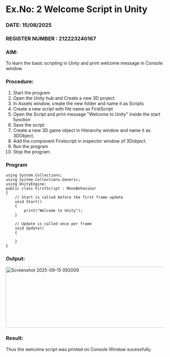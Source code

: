 # Ex.No: 2  Welcome Script in Unity
### DATE: 15/08/2025                                                                           
### REGISTER NUMBER : 212223240167
### AIM: 
 To learn the basic scripting in Unity and print welcome message in Console window. 
### Procedure:
1. Start the program
2. Open the Unity hub and Create a new 3D project
3. In Assets window, create the new folder and name it as Scripts
4. Create a new script with file name as FirstScript
5. Open the Script and print message "Welcome to Unity" inside the start function
6. Save the script
7. Create a new 3D game object in Hierarchy window and name it as 3DObject.
8. Add the component Firstscript in inspector window of 3Dobject.
9. Run the program
10. Stop the program.
### Program 
```
using System.Collections;
using System.Collections.Generic;
using UnityEngine;
public class FirstScript : MonoBehaviour
{
    // Start is called before the first frame update
    void Start()
    {
        print("Welcome to Unity");
    }

    // Update is called once per frame
    void Update()
    {
        
    }
}
```
### Output:
<img width="624" height="193" alt="Screenshot 2025-09-15 092009" src="https://github.com/user-attachments/assets/3ae31c2e-f332-40c9-80f1-684b10b5b163" />


### Result:
Thus the welcome script was printed on Console Window  sucessfully.

